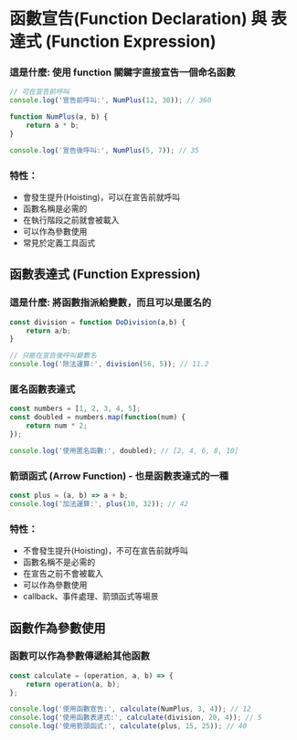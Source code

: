 # 函數宣告(Function Declaration) 與 表達式 (Function Expression)
### 這是什麼: 使用 function 關鍵字直接宣告一個命名函數

```js
// 可在宣告前呼叫
console.log('宣告前呼叫:', NumPlus(12, 30)); // 360

function NumPlus(a, b) {
    return a * b;
}

console.log('宣告後呼叫:', NumPlus(5, 7)); // 35
```

### 特性：
- 會發生提升(Hoisting)，可以在宣告前就呼叫
- 函數名稱是必需的
- 在執行階段之前就會被載入
- 可以作為參數使用
- 常見於定義工具函式

## 函數表達式 (Function Expression)
### 這是什麼: 將函數指派給變數，而且可以是匿名的

```js
const division = function DoDivision(a,b) {
    return a/b;
}

// 只能在宣告後呼叫變數名
console.log('除法運算:', division(56, 5)); // 11.2
```

### 匿名函數表達式
```js
const numbers = [1, 2, 3, 4, 5];
const doubled = numbers.map(function(num) {
    return num * 2;
});

console.log('使用匿名函數:', doubled); // [2, 4, 6, 8, 10]
```

### 箭頭函式 (Arrow Function) - 也是函數表達式的一種
```js
const plus = (a, b) => a + b;
console.log('加法運算:', plus(10, 32)); // 42
```

### 特性：
- 不會發生提升(Hoisting)，不可在宣告前就呼叫
- 函數名稱不是必需的
- 在宣告之前不會被載入
- 可以作為參數使用
- callback、事件處理、箭頭函式等場景

## 函數作為參數使用
### 函數可以作為參數傳遞給其他函數

```js
const calculate = (operation, a, b) => {
    return operation(a, b);
};

console.log('使用函數宣告:', calculate(NumPlus, 3, 4)); // 12
console.log('使用函數表達式:', calculate(division, 20, 4)); // 5
console.log('使用箭頭函式:', calculate(plus, 15, 25)); // 40
```